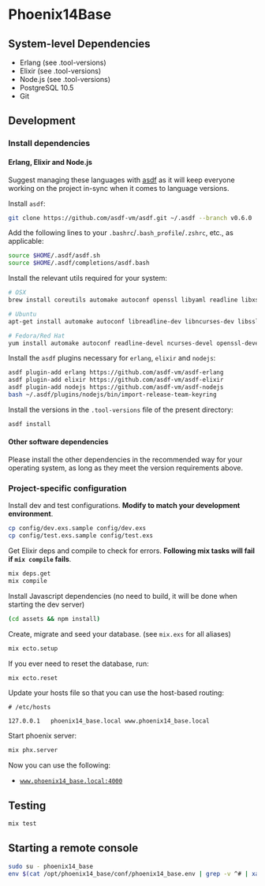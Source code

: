 # Phoenix14Base

## System-level Dependencies

* Erlang (see .tool-versions)
* Elixir (see .tool-versions)
* Node.js (see .tool-versions)
* PostgreSQL 10.5
* Git

## Development

### Install dependencies

#### Erlang, Elixir and Node.js

Suggest managing these languages with [asdf](https://github.com/asdf-vm/asdf) as it will keep everyone working on the project in-sync when it comes to language versions.

Install `asdf`:

```bash
git clone https://github.com/asdf-vm/asdf.git ~/.asdf --branch v0.6.0
```

Add the following lines to your `.bashrc`/`.bash_profile`/`.zshrc`, etc., as applicable:

```bash
source $HOME/.asdf/asdf.sh
source $HOME/.asdf/completions/asdf.bash
```

Install the relevant utils required for your system:

```bash
# OSX
brew install coreutils automake autoconf openssl libyaml readline libxslt libtool unixodbc gnupg gnupg2

# Ubuntu
apt-get install automake autoconf libreadline-dev libncurses-dev libssl-dev libyaml-dev libxslt-dev libffi-dev libtool unixodbc-dev

# Fedora/Red Hat
yum install automake autoconf readline-devel ncurses-devel openssl-devel libyaml-devel libxslt-devel libffi-devel libtool unixODBC-devel perl-Digest-SHA
```

Install the `asdf` plugins necessary for `erlang`, `elixir` and `nodejs`:

```bash
asdf plugin-add erlang https://github.com/asdf-vm/asdf-erlang
asdf plugin-add elixir https://github.com/asdf-vm/asdf-elixir
asdf plugin-add nodejs https://github.com/asdf-vm/asdf-nodejs
bash ~/.asdf/plugins/nodejs/bin/import-release-team-keyring
```

Install the versions in the `.tool-versions` file of the present directory:

```bash
asdf install
```

#### Other software dependencies

Please install the other dependencies in the recommended way for your operating system, as long as they meet the version requirements above.

### Project-specific configuration

Install dev and test configurations. **Modify to match your development environment**.

```bash
cp config/dev.exs.sample config/dev.exs
cp config/test.exs.sample config/test.exs
```

Get Elixir deps and compile to check for errors. **Following mix tasks will fail if `mix compile` fails**.

```bash
mix deps.get
mix compile
```

Install Javascript dependencies (no need to build, it will be done when starting the dev server)

```bash
(cd assets && npm install)
```

Create, migrate and seed your database. (see `mix.exs` for all aliases)

```bash
mix ecto.setup
```

If you ever need to reset the database, run:

```bash
mix ecto.reset
```

Update your hosts file so that you can use the host-based routing:

```
# /etc/hosts

127.0.0.1	phoenix14_base.local www.phoenix14_base.local
```

Start phoenix server:

```bash
mix phx.server
```

Now you can use the following:

* [`www.phoenix14_base.local:4000`](http://www.phoenix14_base.local:4000)

## Testing

```bash
mix test
```

## Starting a remote console

```bash
sudo su - phoenix14_base
env $(cat /opt/phoenix14_base/conf/phoenix14_base.env | grep -v ^# | xargs) /opt/phoenix14_base/current/bin/phoenix14_base remote_console
```
